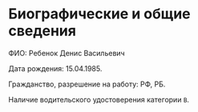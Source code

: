 # Биографические и общие сведения

ФИО: Ребенок Денис Васильевич

Дата рождения: 15.04.1985.

Гражданство, разрешение на работу: РФ, РБ.

Наличие водительского удостоверения категории `B`.
